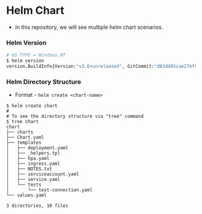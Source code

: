 # Helm Chart 

- In this repository, we will see multiple helm chart scenarios. 

### Helm Version

```sh
# OS TYPE = Windows_NT
$ helm version
version.BuildInfo{Version:"v3.6+unreleased", GitCommit:"d83dd95cae27ef95792ebfa0f4dc5ca6d9fda538", GitTreeState:"clean", GoVersion:"go1.16.7"}

```

### Helm Directory Structure

- Format - `helm create <chart-name>`
```
$ helm create chart
#
# To see the directory structure via "tree" command
$ tree chart
chart
├── charts
├── Chart.yaml
├── templates
│   ├── deployment.yaml
│   ├── _helpers.tpl
│   ├── hpa.yaml
│   ├── ingress.yaml
│   ├── NOTES.txt
│   ├── serviceaccount.yaml
│   ├── service.yaml
│   └── tests
│       └── test-connection.yaml
└── values.yaml

3 directories, 10 files
```
